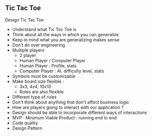 Tic Tac Toe
------------

Design Tic Tac Toe

- Understand what Tic Toc Toe is 
- Think about all the ways in which you can generalize
- Keep in mind what you are generalizing makes sense
- Don't do over engineering
- Multiple players
  - 2 player
  - Human Player / Computer Player
  - Human Player : Profile, stats
  - Computer Player : AI, difficulty level, stats
- Symbols must be customizable
- Make board size flexible : 
  - 3x3, 4x4, 10x10
  - Rules are also flexible
- Different type of rules
- Don't think about anything that don't affect business logic
- How are players going to interact with our application ?
- Design should be able to incorporate different ways of interactions 
- MVP : Minimum Viable Product : running end to end
- Code quality
- Design Pattern


